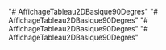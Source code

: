 "# AffichageTableau2DBasique90Degres" 
"# AffichageTableau2DBasique90Degres" 
"# AffichageTableau2DBasique90Degres" 
"# AffichageTableau2DBasique90Degres" 
